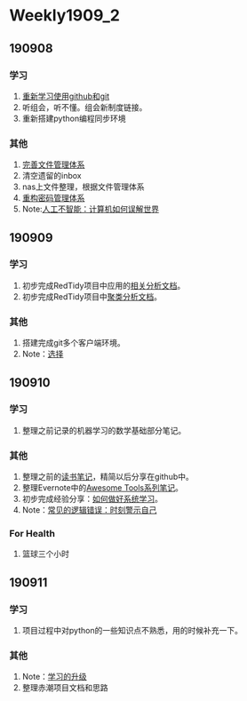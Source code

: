 # Weekly1909_2

## 190908

### 学习

1. [重新学习使用github和git](https://github.com/YiguoWang/Domybest/blob/master/600%20-%20%E5%96%84%E7%94%A8%E5%88%A9%E5%99%A8/Git%E5%AD%A6%E4%B9%A0%E7%AC%94%E8%AE%B0.md)
2. 听组会，听不懂。组会新制度链接。
3. 重新搭建python编程同步环境



### 其他

1. [完善文件管理体系](https://github.com/YiguoWang/Domybest/blob/master/600%20-%20%E5%96%84%E7%94%A8%E5%88%A9%E5%99%A8/%E5%A6%82%E4%BD%95%E5%81%9A%E5%A5%BD%E6%96%87%E4%BB%B6%E7%AE%A1%E7%90%86.md)
2. 清空遗留的inbox
3. nas上文件整理，根据文件管理体系
4. [重构密码管理体系](https://github.com/YiguoWang/Domybest/blob/master/600%20-%20%E5%96%84%E7%94%A8%E5%88%A9%E5%99%A8/%E5%A6%82%E4%BD%95%E5%81%9A%E5%A5%BD%E5%AF%86%E7%A0%81%E7%AE%A1%E7%90%86.md)
5. Note:[人工不智能：计算机如何误解世界](https://github.com/YiguoWang/Domybest/blob/master/700%20-%20Reading%20List/191008%20-%E3%80%8A%E4%BA%BA%E5%B7%A5%E4%B8%8D%E6%99%BA%E8%83%BD%EF%BC%9A%E8%AE%A1%E7%AE%97%E6%9C%BA%E5%A6%82%E4%BD%95%E8%AF%AF%E8%A7%A3%E4%B8%96%E7%95%8C%E3%80%8B.md)



## 190909

### 学习

1. 初步完成RedTidy项目中应用的[相关分析文档](https://github.com/YiguoWang/Domybest/blob/master/500%20-%20RedTidyProject/%E7%9B%B8%E5%85%B3%E5%88%86%E6%9E%90.md)。
2. 初步完成RedTidy项目中[聚类分析文档](https://github.com/YiguoWang/Domybest/blob/master/500%20-%20RedTidyProject/%E8%81%9A%E7%B1%BB%E5%88%86%E6%9E%90.md)。

### 其他

1. 搭建完成git多个客户端环境。
2. Note：[选择](https://github.com/YiguoWang/Domybest/blob/master/700%20-%20Reading%20List/191009%20-%E3%80%8A%E9%80%89%E6%8B%A9%E3%80%8B.md)



## 190910

### 学习

1. 整理之前记录的机器学习的数学基础部分笔记。

### 其他

1. 整理之前的[读书笔记](https://github.com/YiguoWang/Domybest/tree/master/700%20-%20Reading%20List)，精简以后分享在github中。
2. 整理Evernote中的[Awesome Tools系列笔记](https://github.com/YiguoWang/Domybest/blob/master/600%20-%20%E5%96%84%E7%94%A8%E5%88%A9%E5%99%A8/Awesome%20tools.md)。
3. 初步完成经验分享：[如何做好系统学习](https://github.com/YiguoWang/Domybest/blob/master/600%20-%20%E5%96%84%E7%94%A8%E5%88%A9%E5%99%A8/%E5%A6%82%E4%BD%95%E5%81%9A%E5%A5%BD%E7%B3%BB%E7%BB%9F%E5%AD%A6%E4%B9%A0.md)。
4. Note：[常见的逻辑错误：时刻警示自己](https://github.com/YiguoWang/Domybest/blob/master/700%20-%20Reading%20List/191010%20-%20%E2%80%9C%E5%B8%B8%E8%A7%81%E7%9A%84%E9%80%BB%E8%BE%91%E9%94%99%E8%AF%AF%E2%80%9D.md)

### For Health

1. 篮球三个小时


## 190911

### 学习

1. 项目过程中对python的一些知识点不熟悉，用的时候补充一下。

### 其他

1. Note：[学习的升级](https://github.com/YiguoWang/Domybest/blob/master/700%20-%20Reading%20List/191011%20-%E3%80%8A%E5%AD%A6%E4%B9%A0%E7%9A%84%E5%8D%87%E7%BA%A7%E3%80%8B.md)
2. 整理赤潮项目文档和思路